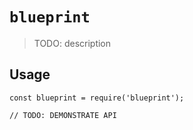 # `blueprint`

> TODO: description

## Usage

```
const blueprint = require('blueprint');

// TODO: DEMONSTRATE API
```
